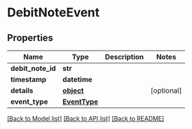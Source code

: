 # DebitNoteEvent

## Properties
Name | Type | Description | Notes
------------ | ------------- | ------------- | -------------
**debit_note_id** | **str** |  | 
**timestamp** | **datetime** |  | 
**details** | [**object**](.md) |  | [optional] 
**event_type** | [**EventType**](EventType.md) |  | 

[[Back to Model list]](../README.md#documentation-for-models) [[Back to API list]](../README.md#documentation-for-api-endpoints) [[Back to README]](../README.md)


